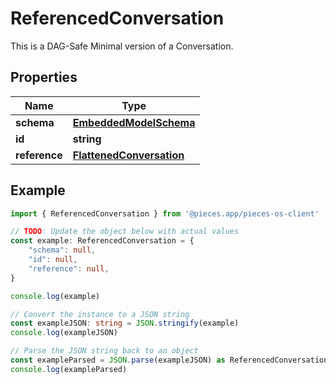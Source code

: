 
# ReferencedConversation

This is a DAG-Safe Minimal version of a Conversation.

## Properties

Name | Type
------------ | -------------
**schema** | [**EmbeddedModelSchema**](EmbeddedModelSchema)
**id** | **string**
**reference** | [**FlattenedConversation**](FlattenedConversation)

## Example

```typescript
import { ReferencedConversation } from '@pieces.app/pieces-os-client'

// TODO: Update the object below with actual values
const example: ReferencedConversation = {
    "schema": null,
    "id": null,
    "reference": null,
}

console.log(example)

// Convert the instance to a JSON string
const exampleJSON: string = JSON.stringify(example)
console.log(exampleJSON)

// Parse the JSON string back to an object
const exampleParsed = JSON.parse(exampleJSON) as ReferencedConversation
console.log(exampleParsed)
```


